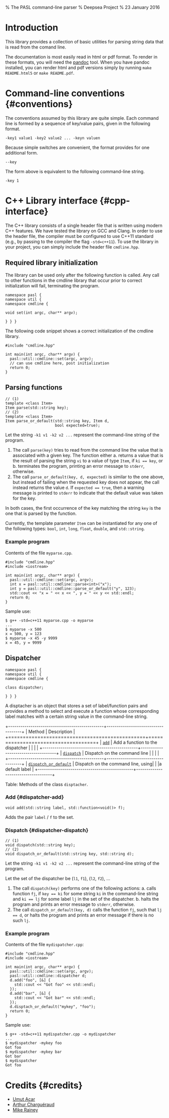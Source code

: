 % The PASL command-line parser
% Deepsea Project
% 23 January 2016

Introduction
============

This library provides a collection of basic utilities for parsing
string data that is read from the comand line.

The documentation is most easily read in html or pdf format. To render
in these formats, you will need the [pandoc](http://pandoc.org/)
tool. When you have pandoc installed, you can render html and pdf
versions simply by running `make README.html5` or `make README.pdf`.

Command-line conventions {#conventions}
========================

The conventions assumed by this library are quite simple. Each command
line is formed by a sequence of key/value pairs, given in the
following format.

~~~~~~~~~~~~~~~~~~~~~~~~~~~~~~~~~~~~~~~~~~
-key1 value1 -key2 value2 ... -keyn valuen
~~~~~~~~~~~~~~~~~~~~~~~~~~~~~~~~~~~~~~~~~~

Because simple switches are convenient, the format provides for one
additional form.

~~~~~~~~~~~~~~~~~~~~~~~~~~~~~~~~~~~~~~~~~~
--key
~~~~~~~~~~~~~~~~~~~~~~~~~~~~~~~~~~~~~~~~~~

The form above is equivalent to the following command-line string.

~~~~~~~~~~~~~~~~~~~~~~~~~~~~~~~~~~~~~~~~~~
-key 1
~~~~~~~~~~~~~~~~~~~~~~~~~~~~~~~~~~~~~~~~~~

C++ Library interface {#cpp-interface}
=====================

The C++ library consists of a single header file that is written using
modern C++ features. We have tested the library on GCC and Clang. In
order to use the header file, the compiler must be configured to use
C++11 standard (e.g., by passing to the compiler the flag
`-std=c++11`). To use the library in your project, you can simply
include the header file `cmdline.hpp`.

Required library initialization
-------------------------------

The library can be used only after the following function is
called. Any call to other functions in the cmdline library that occur
prior to correct initialization will fail, terminating the program.

~~~~~~~~~~~~~~~~~~~~~~~~~~~~~~~~~~~~~~~~~~ {.cpp}
namespace pasl {
namespace util {
namespace cmdline {

void set(int argc, char** argv);

} } }
~~~~~~~~~~~~~~~~~~~~~~~~~~~~~~~~~~~~~~~~~~

The following code snippet shows a correct initialization of the
cmdline library.

~~~~~~~~~~~~~~~~~~~~~~~~~~~~~~~~~~~~~~~~~~ {.cpp}
#include "cmdline.hpp"

int main(int argc, char** argv) {
  pasl::util::cmdline::set(argc, argv);
  // can use cmdline here, post initialization
  return 0;
}
~~~~~~~~~~~~~~~~~~~~~~~~~~~~~~~~~~~~~~~~~~

Parsing functions
-----------------

~~~~~~~~~~~~~~~~~~~~~~~~~~~~~~~~~~~~~~~~~~ {.cpp}
// (1)
template <class Item>
Item parse(std::string key);
// (2)
template <class Item>
Item parse_or_default(std::string key, Item d,
                      bool expected=true);
~~~~~~~~~~~~~~~~~~~~~~~~~~~~~~~~~~~~~~~~~~

Let the string `-k1 v1 -k2 v2 ...` represent the command-line string
of the program.

1. The call `parse(key)` tries to read from the command line the value
   that is associated with a given key. The function either
     a. returns a value that is the result of parsing the string `vi`
        to a value of type `Item`, if `ki == key`, or
     b. terminates the program, printing an error message to `stderr`,
        otherwise.
2. The call `parse_or_default(key, d, expected)` is similar to the one
   above, but instead of failing when the requested key does not
   appear, the call instead returns the value `d`. If `expected ==
   true`, then a warning message is printed to `stderr` to indicate
   that the default value was taken for the key.

In both cases, the first occurrence of the key matching the string
`key` is the one that is parsed by the function.

Currently, the template parameter `Item` can be instantiated for any
one of the following types: `bool`, `int`, `long`, `float`, `double`,
and `std::string`.

### Example program

Contents of the file `myparse.cpp`.

~~~~~~~~~~~~~~~~~~~~~~~~~~~~~~~~~~~~~~~~~~ {.cpp}
#include "cmdline.hpp"
#include <iostream>

int main(int argc, char** argv) {
  pasl::util::cmdline::set(argc, argv);
  int x = pasl::util::cmdline::parse<int>("x");
  int y = pasl::util::cmdline::parse_or_default("y", 123);
  std::cout << "x = " << x << ", y = " << y << std::endl;
  return 0;
}
~~~~~~~~~~~~~~~~~~~~~~~~~~~~~~~~~~~~~~~~~~

Sample use:

~~~~~~~~~~~~~~~~~~~~~~~~~~~~~~~~~~~~~~~~~~
$ g++ -std=c++11 myparse.cpp -o myparse
...
$ myparse -x 500
x = 500, y = 123
$ myparse -x 45 -y 9999
x = 45, y = 9999
~~~~~~~~~~~~~~~~~~~~~~~~~~~~~~~~~~~~~~~~~~

Dispatcher
----------

~~~~~~~~~~~~~~~~~~~~~~~~~~~~~~~~~~~~~~~~~~ {.cpp}
namespace pasl {
namespace util {
namespace cmdline {

class dispatcher;

} } }
~~~~~~~~~~~~~~~~~~~~~~~~~~~~~~~~~~~~~~~~~~

A disptacher is an object that stores a set of label/function pairs
and provides a method to select and execute a function whose
corresponding label matches with a certain string value in the
command-line string.

+-----------------------------------------------+------------------------------------+
| Method                                        | Description                        |
+===============================================+====================================+
| [`add`](#dispatcher-add)                      | Add a function to the dispatcher   |
|                                               |                                    |
+-----------------------------------------------+------------------------------------+
| [`dispatch`](#dispatcher-dispatch)            | Dispatch on the command line       |
|                                               |                                    |
+-----------------------------------------------+------------------------------------+
| [`dispatch_or_default`](#dispatcher-dispatch) | Dispatch on the command line, using|
|                                               |a default label                     |
+-----------------------------------------------+------------------------------------+
                       
Table: Methods of the class `disptacher`.

### Add {#dispatcher-add}

~~~~~~~~~~~~~~~~~~~~~~~~~~~~~~~~~~~~~~~~~~ {.cpp}
void add(std::string label, std::function<void()> f);
~~~~~~~~~~~~~~~~~~~~~~~~~~~~~~~~~~~~~~~~~~

Adds the pair `label` / `f` to the set.

### Dispatch {#dispatcher-dispatch}

~~~~~~~~~~~~~~~~~~~~~~~~~~~~~~~~~~~~~~~~~~ {.cpp}
// (1)
void dispatch(std::string key);
// (2)
void dispatch_or_default(std::string key, std::string d);
~~~~~~~~~~~~~~~~~~~~~~~~~~~~~~~~~~~~~~~~~~

Let the string `-k1 v1 -k2 v2 ...` represent the command-line string
of the program.

Let the set of the dispatcher be (`l1`, `f1`), (`l2`, `f2`), ...

1. The call `dispatch(key)` performs one of the following actions:
    a. calls function `fj`, if `key == ki` for some string `ki` in the
       command-line string and `ki == lj` for some label `lj` in the
       set of the dispatcher.
    b. halts the program and prints an error message to `stderr`,
       otherwise.
2. The call `dispatch_or_default(key, d)` calls the function `fj`,
   such that `lj == d`, or halts the program and prints an error
   message if there is no such `lj`.

### Example program

Contents of the file `mydispatcher.cpp`:

~~~~~~~~~~~~~~~~~~~~~~~~~~~~~~~~~~~~~~~~~~ {.cpp}
#include "cmdline.hpp"
#include <iostream>

int main(int argc, char** argv) {
  pasl::util::cmdline::set(argc, argv);
  pasl::util::cmdline::dispatcher d;
  d.add("foo", [&] {
    std::cout << "Got foo" << std::endl;
  });
  d.add("bar", [&] {
    std::cout << "Got bar" << std::endl;
  });
  d.disptach_or_default("mykey", "foo");
  return 0;
}
~~~~~~~~~~~~~~~~~~~~~~~~~~~~~~~~~~~~~~~~~~

Sample use:

~~~~~~~~~~~~~~~~~~~~~~~~~~~~~~~~~~~~~~~~~~
$ g++ -std=c++11 mydispatcher.cpp -o mydispatcher
...
$ mydispatcher -mykey foo
Got foo
$ mydispatcher -mykey bar
Got bar
$ mydispatcher
Got foo
~~~~~~~~~~~~~~~~~~~~~~~~~~~~~~~~~~~~~~~~~~

Credits {#credits}
=======

- [Umut Acar](http://www.umut-acar.org/site/umutacar/)
- [Arthur Charguéraud](http://www.chargueraud.org/)
- [Mike Rainey](http://gallium.inria.fr/~rainey/)
